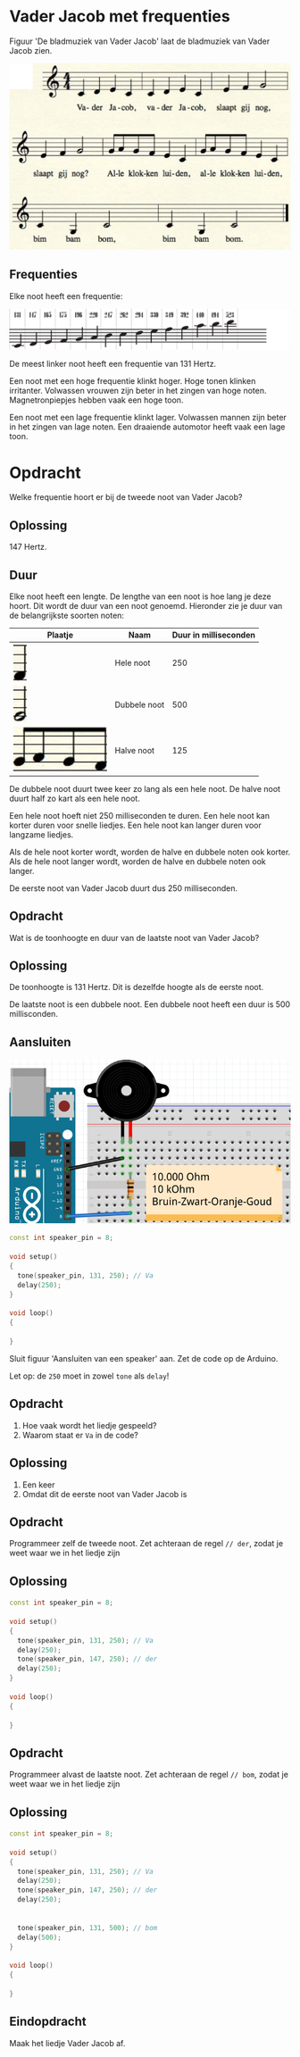 # Vader Jacob met frequenties

Figuur 'De bladmuziek van Vader Jacob' laat de bladmuziek 
van Vader Jacob zien.

![De bladmuziek van Vader Jacob](VaderJacob.png)

## Frequenties

Elke noot heeft een frequentie:

![De toonhoogten van noten](PianoNotenFrequenties.png)

De meest linker noot heeft een frequentie van 131 Hertz.

Een noot met een hoge frequentie klinkt hoger. Hoge tonen klinken irritanter. Volwassen vrouwen zijn beter in het zingen van hoge noten. Magnetronpiepjes hebben vaak een hoge toon.

Een noot met een lage frequentie klinkt lager. Volwassen mannen zijn beter in het zingen van lage noten. Een draaiende automotor heeft vaak een lage toon.

# Opdracht

Welke frequentie hoort er bij de tweede noot van Vader Jacob?

## Oplossing

147 Hertz.

## Duur

Elke noot heeft een lengte. 
De lengthe van een noot is hoe lang je deze hoort.
Dit wordt de duur van een noot genoemd.
Hieronder zie je duur van de belangrijkste soorten noten:

Plaatje|Naam|Duur in milliseconden
---|---|---
![hele noot](HeleNoot.png)|Hele noot|250
![dubbele noot](DubbleNoot.png)|Dubbele noot|500
![halve noot](HalveNoot.png)|Halve noot|125

De dubbele noot duurt twee keer zo lang als een hele noot.
De halve noot duurt half zo kart als een hele noot.

Een hele noot hoeft niet 250 milliseconden te duren. 
Een hele noot kan korter duren voor snelle liedjes.
Een hele noot kan langer duren voor langzame liedjes.

Als de hele noot korter wordt, worden de halve en dubbele noten ook korter.
Als de hele noot langer wordt, worden de halve en dubbele noten ook langer.

De eerste noot van Vader Jacob duurt dus 250 milliseconden.

## Opdracht

Wat is de toonhoogte en duur van de laatste noot van Vader Jacob?

## Oplossing

De toonhoogte is 131 Hertz. Dit is dezelfde hoogte als de eerste noot.

De laatste noot is een dubbele noot. Een dubbele noot heeft een duur is 500 millisconden.

## Aansluiten

![Aansluiten van een speaker](PianoAansluiten.png)


```c++
const int speaker_pin = 8;

void setup()
{
  tone(speaker_pin, 131, 250); // Va
  delay(250);
}

void loop()
{

}
```

Sluit figuur 'Aansluiten van een speaker' aan.
Zet de code op de Arduino.

Let op: de `250` moet in zowel `tone` als `delay`!

## Opdracht

 1. Hoe vaak wordt het liedje gespeeld?
 2. Waarom staat er `Va` in de code?

## Oplossing

 1. Een keer
 2. Omdat dit de eerste noot van Vader Jacob is

## Opdracht

Programmeer zelf de tweede noot. Zet achteraan de regel `// der`, zodat je weet waar we in het liedje zijn

## Oplossing

```c++
const int speaker_pin = 8;

void setup()
{
  tone(speaker_pin, 131, 250); // Va
  delay(250);
  tone(speaker_pin, 147, 250); // der
  delay(250);
}

void loop()
{

}
```

## Opdracht

Programmeer alvast de laatste noot. Zet achteraan de regel `// bom`, zodat je weet waar we in het liedje zijn

## Oplossing

```c++
const int speaker_pin = 8;

void setup()
{
  tone(speaker_pin, 131, 250); // Va
  delay(250);
  tone(speaker_pin, 147, 250); // der
  delay(250);


  tone(speaker_pin, 131, 500); // bom
  delay(500);
}

void loop()
{

}
```


## Eindopdracht

Maak het liedje Vader Jacob af.